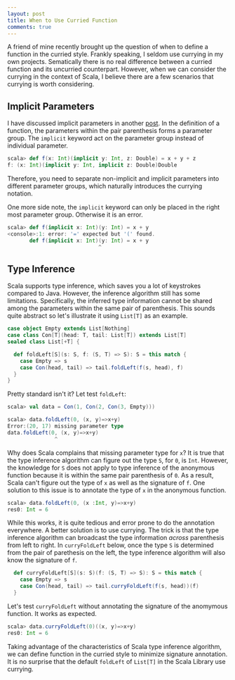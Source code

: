 ```yaml
---
layout: post
title: When to Use Curried Function
comments: true
---
```

A friend of mine recently brought up the question of when to define a function in the curried style. Frankly speaking, I seldom use currying in my own projects. Sematically there is no real difference between a curried function and its uncurried counterpart. However, when we can consider the currying in the context of Scala, I believe there are a few scenarios that currying is worth considering.

<!-- more -->

## Implicit Parameters
I have discussed implicit parameters in another [post](/2015/05/13/implicit-parameter/). In the definition of a function, the parameters within the pair parenthesis forms a parameter group. The `implicit` keyword act on the parameter group instead of individual parameter. 

``` scala 
scala> def f(x: Int)(implicit y: Int, z: Double) = x + y + z
f: (x: Int)(implicit y: Int, implicit z: Double)Double
```

Therefore, you need to separate non-implicit and implicit parameters into different parameter groups, which naturally introduces the currying notation.

One more side note, the `implicit` keyword can only be placed in the right most parameter group. Otherwise it is an error.

``` scala
scala> def f(implicit x: Int)(y: Int) = x + y
<console>:1: error: '=' expected but '(' found.
       def f(implicit x: Int)(y: Int) = x + y
                             ^
```

## Type Inference
Scala supports type inference, which saves you a lot of keystrokes compared to Java. However, the inference algorithm still has some limitations. Specifically, the inferred type information cannot be shared among the parameters within the same pair of parenthesis. This sounds quite abstract so let's illustrate it using `List[T]` as an example.

``` scala
case object Empty extends List[Nothing]
case class Con[T](head: T, tail: List[T]) extends List[T]
sealed class List[+T] {

  def foldLeft[S](s: S, f: (S, T) => S): S = this match {
    case Empty => s
    case Con(head, tail) => tail.foldLeft(f(s, head), f)
  }
}
```

Pretty standard isn't it? Let test `foldLeft`:

``` scala
scala> val data = Con(1, Con(2, Con(3, Empty)))

scala> data.foldLeft(0, (x, y)=>x+y)
Error:(20, 17) missing parameter type
data.foldLeft(0, (x, y)=>x+y)
               ^
```

Why does Scala complains that missing parameter type for `x`? It is true that the type inference algorithm can figure out the type `S`, for `0`, is `Int`. However, the knowledge for `S` does not apply to type inference of the anonymous function because it is within the same pair parenthesis of `0`. As a result, Scala can't figure out the type of `x` as well as the signature of `f`. One solution to this issue is to annotate the type of `x` in the anonymous function.

``` scala
scala> data.foldLeft(0, (x :Int, y)=>x+y)
res0: Int = 6
```

While this works, it is quite tedious and error prone to do the annotation everywhere. A better solution is to use currying. The trick is that the type inference algorithm can broadcast the type information *across* parenthesis from left to right. In `curryFoldLeft` below, once the type `S` is determined from the pair of parethesis on the left, the type inference algorithm will also know the signature of `f`. 

``` scala 
  def curryFoldLeft[S](s: S)(f: (S, T) => S): S = this match {
    case Empty => s
    case Con(head, tail) => tail.curryFoldLeft(f(s, head))(f)
  }
```

Let's test `curryFoldLeft` without annotating the signature of the anomymous function. It works as expected. 

``` scala
scala> data.curryFoldLeft(0)((x, y)=>x+y)
res0: Int = 6
```

Taking advantage of the characteristics of Scala type inference algorithm, we can define function in the curried style to minimize signature annotation. It is no surprise that the default `foldLeft` of `List[T]` in the Scala Library use currying. 
